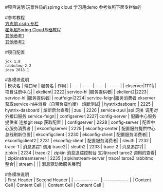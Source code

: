 #项目说明
玩票性质的spirng cloud 学习用demo 参考依照下面专栏做的

#参考教程  
[方志朋 csdn 专栏](https://blog.csdn.net/forezp/article/category/6830968/2)  
[翟永超Spring Cloud基础教程](https://blog.coding.net/blog/spring-cloud-config)  
[其他参考1](https://yujunhao8831.github.io/2017/05/27/Spring-Cloud-Eureka-%E5%AD%A6%E4%B9%A0%E7%AC%94%E8%AE%B0/)  
[其他参考2](http://blog.didispace.com/Spring-Cloud%E5%9F%BA%E7%A1%80%E6%95%99%E7%A8%8B/)

#项目配置
```
jdk 1.8  
rabbitmq 2.2  
idea 2018.1
```
#各模块说明  
| 模块名        | 端口号    |  服务名  |  作用  |
| ---  | -----  | ---- | ------ |
| ekserver|1111|/|项目注册中心|
| ekclient| 2222|   service-hi    |服务提供者|
| ekclient2|2223|   service-hi    |服务提供者|
| routfeign|2224|   service-feign|服务消费者 ekserver 获取service-hi并消费（自带负载均衡） 熔断测试| 
| hystrixdasboard        | 2225     |  hystrix-dasboard    | 熔断后台查看|
| zuul       | 2226      |   service-zuul    |api 网关  调用对外接口服务 service-feign|
| configserver|2227| config-server      |   配置中心服务提供者  连接git resp 获取配置  |
| configserver        | 2228      | config-server      |   配置中心服务消费者    |
| ekconfigserver        | 2229      |   ekconfig-center    |  配置服务提供中心 总线刷新位置|
| ekconfigclient        | 2230      |   ekconfig-client    |  配置服务消费者|
| ekconfigclient2        | 2231      |   ekconfig-client    |  配置服务消费者|
| sleuth       | 2232      |   trace-1    |  消息追踪1 调用 trace2|
| sleuth2       | 2233      |   trace-2    |  消息追踪2|
| zipkin       | 2234      |   trace-2    |  zipkin 消息追踪控制台 支持trace1 tarce2 调用的查看|
| zipkinstreamserver       | 2235      |   zipkinstream-server    |  trace1 tarce2 rabbitmq 整合|
| stream       |  |  | 消息驱动微服务展示|


#各模块说明  
| First Header  | Second Header |
| ------------- | ------------- |
| Content Cell  | Content Cell  |
| Content Cell  | Content Cell  |







